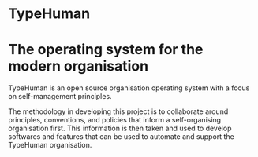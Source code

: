 TypeHuman
==================
The operating system for the modern organisation
==================
TypeHuman is an open source organisation operating system with a focus on self-management principles.

The methodology in developing this project is to collaborate around principles, conventions, and policies that inform a self-organising organisation first. This information is then taken and used to develop softwares and features that can be used to automate and support the TypeHuman organisation.


